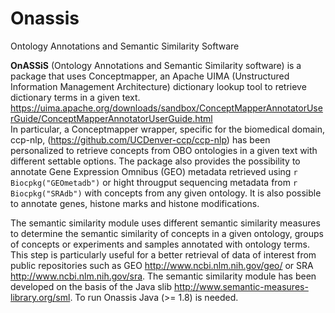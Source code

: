# Onassis
Ontology Annotations and Semantic Similarity Software

<b>OnASSiS</b> (Ontology Annotations and Semantic Similarity software) is a package that uses Conceptmapper, an Apache UIMA (Unstructured Information Management Architecture) dictionary lookup tool to retrieve dictionary terms in a given text. https://uima.apache.org/downloads/sandbox/ConceptMapperAnnotatorUserGuide/ConceptMapperAnnotatorUserGuide.html  
In particular, a Conceptmapper wrapper, specific for the biomedical domain, ccp-nlp, (https://github.com/UCDenver-ccp/ccp-nlp) has been personalized to retrieve concepts from OBO ontologies in a given text with different settable options.
The package also provides the possibility to annotate Gene Expression Omnibus (GEO) metadata retrieved using `r Biocpkg("GEOmetadb")` or hight througput sequencing metadata from `r Biocpkg("SRAdb")` with concepts from any given ontology. It is also possible to annotate genes, histone marks and histone modifications.

The semantic similarity module uses different semantic similarity measures to determine the semantic similarity of concepts in a given ontology, groups of concepts or experiments and samples annotated with ontology terms. 
This step is particularly useful for a better retrieval of data of interest from public repositories such as GEO http://www.ncbi.nlm.nih.gov/geo/ or SRA http://www.ncbi.nlm.nih.gov/sra. 
The semantic similarity module has been developed on the basis of the Java slib http://www.semantic-measures-library.org/sml.
To run Onassis Java (>= 1.8) is needed. 
